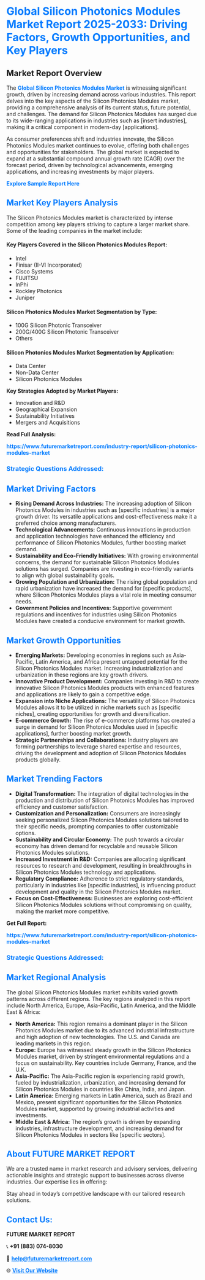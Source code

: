 <h1 style="color: #007BFF;">Global Silicon Photonics Modules Market Report 2025-2033: Driving Factors, Growth Opportunities, and Key Players</h1>

<section id="overview">
<h2>Market Report Overview</h2>
<p>The <a href="https://www.futuremarketreport.com/industry-report/silicon-photonics-modules-market" style="color: #007BFF; text-decoration: none;"><strong>Global Silicon Photonics Modules Market</strong></a> is witnessing significant growth, driven by increasing demand across various industries. This report delves into the key aspects of the Silicon Photonics Modules market, providing a comprehensive analysis of its current status, future potential, and challenges. The demand for Silicon Photonics Modules has surged due to its wide-ranging applications in industries such as [insert industries], making it a critical component in modern-day [applications].</p>
<p>As consumer preferences shift and industries innovate, the Silicon Photonics Modules market continues to evolve, offering both challenges and opportunities for stakeholders. The global market is expected to expand at a substantial compound annual growth rate (CAGR) over the forecast period, driven by technological advancements, emerging applications, and increasing investments by major players.</p>
</section>

<section id="overview">
<p><a href="https://www.futuremarketreport.com/request-sample/reportId=111053" style="color: #007BFF; text-decoration: none;"><strong>Explore Sample Report Here</strong></a></p>
</section>

<section id="key-players">
<h2 style="color: #007BFF;">Market Key Players Analysis</h2>
<p>The Silicon Photonics Modules market is characterized by intense competition among key players striving to capture a larger market share. Some of the leading companies in the market include:</p>
<h4>Key Players Covered in the Silicon Photonics Modules Report:</h4>
<ul><li>Intel</li><li>Finisar (II-VI Incorporated)</li><li>Cisco Systems</li><li>FUJITSU</li><li>InPhi</li><li>Rockley Photonics</li><li>Juniper</li></ul>
<h4>Silicon Photonics Modules Market Segmentation by Type:</h4>
<ul><li>100G Silicon Photonic Transceiver</li><li>200G/400G Silicon Photonic Transceiver</li><li>Others</li></ul>

<h4>Silicon Photonics Modules Market Segmentation by Application:</h4>
<ul><li>Data Center</li><li>Non-Data Center</li><li>Silicon Photonics Modules</li></ul>
<p><strong>Key Strategies Adopted by Market Players:</strong></p>
<ul>
<li>Innovation and R&D</li>
<li>Geographical Expansion</li>
<li>Sustainability Initiatives</li>
<li>Mergers and Acquisitions</li>
</ul>
</section>

<section>
<p><strong>Read Full Analysis: </strong></p><a href="https://www.futuremarketreport.com/industry-report/silicon-photonics-modules-market" style="color: #007BFF; text-decoration: none;"><strong>https://www.futuremarketreport.com/industry-report/silicon-photonics-modules-market</strong></a>
<h3 style="color: #007BFF;">Strategic Questions Addressed:</h3>
</section>

<section id="driving-factors">
<h2 style="color: #007BFF;">Market Driving Factors</h2>
<ul>
<li><strong>Rising Demand Across Industries:</strong> The increasing adoption of Silicon Photonics Modules in industries such as [specific industries] is a major growth driver. Its versatile applications and cost-effectiveness make it a preferred choice among manufacturers.</li>
<li><strong>Technological Advancements:</strong> Continuous innovations in production and application technologies have enhanced the efficiency and performance of Silicon Photonics Modules, further boosting market demand.</li>
<li><strong>Sustainability and Eco-Friendly Initiatives:</strong> With growing environmental concerns, the demand for sustainable Silicon Photonics Modules solutions has surged. Companies are investing in eco-friendly variants to align with global sustainability goals.</li>
<li><strong>Growing Population and Urbanization:</strong> The rising global population and rapid urbanization have increased the demand for [specific products], where Silicon Photonics Modules plays a vital role in meeting consumer needs.</li>
<li><strong>Government Policies and Incentives:</strong> Supportive government regulations and incentives for industries using Silicon Photonics Modules have created a conducive environment for market growth.</li>
</ul>
</section>

<section id="growth-opportunities">
<h2 style="color: #007BFF;">Market Growth Opportunities</h2>
<ul>
<li><strong>Emerging Markets:</strong> Developing economies in regions such as Asia-Pacific, Latin America, and Africa present untapped potential for the Silicon Photonics Modules market. Increasing industrialization and urbanization in these regions are key growth drivers.</li>
<li><strong>Innovative Product Development:</strong> Companies investing in R&D to create innovative Silicon Photonics Modules products with enhanced features and applications are likely to gain a competitive edge.</li>
<li><strong>Expansion into Niche Applications:</strong> The versatility of Silicon Photonics Modules allows it to be utilized in niche markets such as [specific niches], creating opportunities for growth and diversification.</li>
<li><strong>E-commerce Growth:</strong> The rise of e-commerce platforms has created a surge in demand for Silicon Photonics Modules used in [specific applications], further boosting market growth.</li>
<li><strong>Strategic Partnerships and Collaborations:</strong> Industry players are forming partnerships to leverage shared expertise and resources, driving the development and adoption of Silicon Photonics Modules products globally.</li>
</ul>
</section>

<section id="trending-factors">
<h2 style="color: #007BFF;">Market Trending Factors</h2>
<ul>
<li><strong>Digital Transformation:</strong> The integration of digital technologies in the production and distribution of Silicon Photonics Modules has improved efficiency and customer satisfaction.</li>
<li><strong>Customization and Personalization:</strong> Consumers are increasingly seeking personalized Silicon Photonics Modules solutions tailored to their specific needs, prompting companies to offer customizable options.</li>
<li><strong>Sustainability and Circular Economy:</strong> The push towards a circular economy has driven demand for recyclable and reusable Silicon Photonics Modules solutions.</li>
<li><strong>Increased Investment in R&D:</strong> Companies are allocating significant resources to research and development, resulting in breakthroughs in Silicon Photonics Modules technology and applications.</li>
<li><strong>Regulatory Compliance:</strong> Adherence to strict regulatory standards, particularly in industries like [specific industries], is influencing product development and quality in the Silicon Photonics Modules market.</li>
<li><strong>Focus on Cost-Effectiveness:</strong> Businesses are exploring cost-efficient Silicon Photonics Modules solutions without compromising on quality, making the market more competitive.</li>
</ul>
</section>

<section>
<p><strong>Get Full Report: </strong></p><a href="https://www.futuremarketreport.com/industry-report/silicon-photonics-modules-market" style="color: #007BFF; text-decoration: none;"><strong>https://www.futuremarketreport.com/industry-report/silicon-photonics-modules-market</strong></a>
<h3 style="color: #007BFF;">Strategic Questions Addressed:</h3>
</section>


<section id="regional-analysis">
<h2 style="color: #007BFF;">Market Regional Analysis</h2>
<p>The global Silicon Photonics Modules market exhibits varied growth patterns across different regions. The key regions analyzed in this report include North America, Europe, Asia-Pacific, Latin America, and the Middle East & Africa:</p>
<ul>
<li><strong>North America:</strong> This region remains a dominant player in the Silicon Photonics Modules market due to its advanced industrial infrastructure and high adoption of new technologies. The U.S. and Canada are leading markets in this region.</li>
<li><strong>Europe:</strong> Europe has witnessed steady growth in the Silicon Photonics Modules market, driven by stringent environmental regulations and a focus on sustainability. Key countries include Germany, France, and the U.K.</li>
<li><strong>Asia-Pacific:</strong> The Asia-Pacific region is experiencing rapid growth, fueled by industrialization, urbanization, and increasing demand for Silicon Photonics Modules in countries like China, India, and Japan.</li>
<li><strong>Latin America:</strong> Emerging markets in Latin America, such as Brazil and Mexico, present significant opportunities for the Silicon Photonics Modules market, supported by growing industrial activities and investments.</li>
<li><strong>Middle East & Africa:</strong> The region’s growth is driven by expanding industries, infrastructure development, and increasing demand for Silicon Photonics Modules in sectors like [specific sectors].</li>
</ul>
</section>

<footer>
<h2 style="color: #007BFF;">About FUTURE MARKET REPORT</h2>
<p>We are a trusted name in market research and advisory services, delivering actionable insights and strategic support to businesses across diverse industries. Our expertise lies in offering:</p>

<p>Stay ahead in today’s competitive landscape with our tailored research solutions.</p>

<h2 style="color: #007BFF;">Contact Us:</h2>
<p><strong>FUTURE MARKET REPORT</strong></p>
<p>📞 <strong>+91 (883) 074-8030</strong></p>
<p>📧 <strong><a href="mailto:help@futuremarketreport.com" style="color: #007BFF;">help@futuremarketreport.com</a></strong></p>
<p>🌐 <strong><a href="https://www.futuremarketreport.com/" style="color: #007BFF;">Visit Our Website</a></strong></p>
</footer>